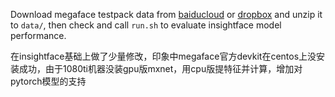 
Download megaface testpack data from [baiducloud](https://pan.baidu.com/s/1h4ezfwJiXClbZDdg1RX0MQ) or [dropbox](https://www.dropbox.com/s/5ko2dcd1x7vn37w/megaface_testpack_v1.0.zip?dl=0) and unzip it to ``data/``, then check and call ``run.sh`` to evaluate insightface model performance.

在insightface基础上做了少量修改，印象中megaface官方devkit在centos上没安装成功，由于1080ti机器没装gpu版mxnet，用cpu版提特征并计算，增加对pytorch模型的支持  
